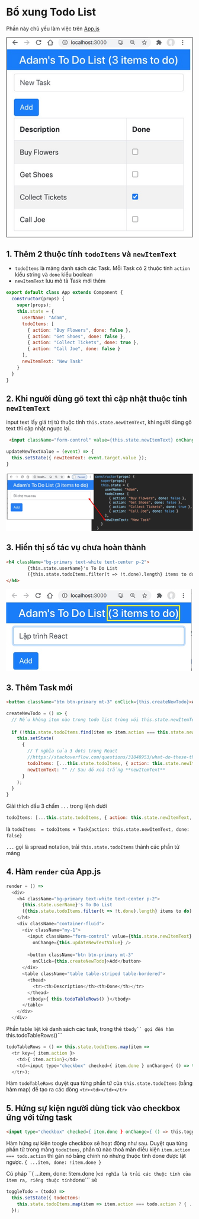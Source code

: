 # Bổ xung Todo List

Phần này chủ yếu làm việc trên [App.js](src/App.js)

![](images/todoscreen.jpg)

## 1. Thêm 2 thuộc tính ```todoItems``` và ```newItemText```

- ```todoItems``` là mảng danh sách các Task. Mỗi Task có 2 thuộc tính ```action``` kiểu string và ```done``` kiểu boolean
- ```newItemText``` lưu mô tả Task mới thêm

```js
export default class App extends Component {
  constructor(props) {
    super(props);
    this.state = {
      userName: "Adam",
      todoItems: [
        { action: "Buy Flowers", done: false },
        { action: "Get Shoes", done: false },
        { action: "Collect Tickets", done: true },
        { action: "Call Joe", done: false }
      ],
      newItemText: "New Task"
    }
  }
}
```

## 2. Khi người dùng gõ text thì cập nhật thuộc tính ```newItemText```

input text lấy giá trị từ thuộc tính ```this.state.newItemText```, khi người dùng gõ text thì cập nhật ngược lại.
```html
 <input className="form-control" value={this.state.newItemText} onChange={this.updateNewTextValue} />
```
```js
updateNewTextValue = (event) => {
  this.setState({ newItemText: event.target.value });
}
```
![](images/changeValue.jpg)

## 3. Hiển thị số tác vụ chưa hoàn thành
```html
<h4 className="bg-primary text-white text-center p-2">
        {this.state.userName}'s To Do List
        ({this.state.todoItems.filter(t => !t.done).length} items to do)
</h4>
```
![](images/UndoneTasks.jpg)

## 3. Thêm Task mới
```html
<button className="btn btn-primary mt-3" onClick={this.createNewTodo}>Add</button>
```

```js
createNewTodo = () => {
  // Nếu không item nào trong todo list trùng với this.state.newItemText thì thêm task mới
  
  if (!this.state.todoItems.find(item => item.action === this.state.newItemText)) {
    this.setState(
      {
        // Ý nghĩa của 3 dots trong React
        //https://stackoverflow.com/questions/31048953/what-do-these-three-dots-in-react-do
        todoItems: [...this.state.todoItems, { action: this.state.newItemText, done: false }],
        newItemText: "" // Sau đó xoá trắng **newItemText**
      }
    );
  }
}
```

Giải thích dấu 3 chấm ```...``` trong lệnh dưới
```js
todoItems: [...this.state.todoItems, { action: this.state.newItemText, done: false }]
```

là ```todoItems  = todoItems + Task{action: this.state.newItemText, done: false}```

```...``` gọi là spread notation, trải ```this.state.todoItems``` thành các phần tử mảng

## 4. Hàm ```render``` của App.js

```js
render = () =>
  <div>
    <h4 className="bg-primary text-white text-center p-2">
      {this.state.userName}'s To Do List
      ({this.state.todoItems.filter(t => !t.done).length} items to do)
    </h4>
    <div className="container-fluid">
      <div className="my-1">
        <input className="form-control" value={this.state.newItemText}
          onChange={this.updateNewTextValue} />

        <button className="btn btn-primary mt-3"
          onClick={this.createNewTodo}>Add</button>
      </div>
      <table className="table table-striped table-bordered">
        <thead>
          <tr><th>Description</th><th>Done</th></tr>
        </thead>
        <tbody>{ this.todoTableRows() }</tbody>
      </table>
    </div>
  </div>
```
Phần table liệt kê danh sách các task, trong thẻ ```tbody`` gọi đến hàm ```this.todoTableRows()```

```js
todoTableRows = () => this.state.todoItems.map(item =>
  <tr key={ item.action }>    
    <td>{ item.action}</td>
    <td><input type="checkbox" checked={ item.done } onChange={ () => this.toggleTodo(item) } /></td>
  </tr>);
```
Hàm ```todoTableRows``` duyệt qua từng phần tử của ```this.state.todoItems``` (bằng hàm map) để tạo ra các dòng ```<tr><td></td></tr>```

## 5. Hứng sự kiện người dùng tick vào checkbox ứng với từng task

```html
<input type="checkbox" checked={ item.done } onChange={ () => this.toggleTodo(item) } />
```

Hàm hứng sự kiện toogle checkbox sẽ hoạt động như sau. Duyệt qua từng phần tử trong mảng ```todoItems```, phần tử nào thoả mãn điều kiện ```item.action === todo.action``` thì gán nó bằng chính nó nhưng thuộc tính done được lật ngược.
```{ ...item, done: !item.done }```

Cú pháp ``{ ...item, done: !item.done }``` có nghĩa là trải các thuộc tính của item ra, riêng thuộc tính ```done``` sẽ

```js
toggleTodo = (todo) => 
  this.setState({ todoItems: 
    this.state.todoItems.map(item => item.action === todo.action ? { ...item, done: !item.done } : item)
  });
```


